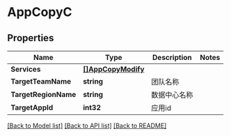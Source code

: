 # AppCopyC

## Properties

Name | Type | Description | Notes
------------ | ------------- | ------------- | -------------
**Services** | [**[]AppCopyModify**](AppCopyModify.md) |  | 
**TargetTeamName** | **string** | 团队名称 | 
**TargetRegionName** | **string** | 数据中心名称 | 
**TargetAppId** | **int32** | 应用id | 

[[Back to Model list]](../README.md#documentation-for-models) [[Back to API list]](../README.md#documentation-for-api-endpoints) [[Back to README]](../README.md)


